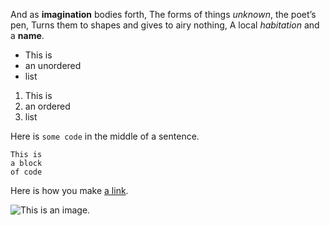 And as **imagination** bodies forth,The forms of things *unknown*, the poet’s pen,Turns them to shapes and gives to airy nothing,A local *habitation* and a **name**.- This is- an unordered- list1. This is2. an ordered3. listHere is `some code` in the middle of a sentence.```This isa blockof code```Here is how you make [a link](https://www.wikipedia.org/).![This is an image.](https://github.com/yihui/xaringan/releases/download/v0.0.2/karl-moustache.jpg)